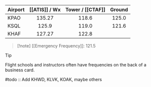 | Airport | [[ATIS]] / Wx | Tower / [[CTAF]] | Ground |
|:------- |:-------------:|:----------------:|:------:|
| KPAO    |    135.27     |      118.6       | 125.0  |
| KSQL    |     125.9     |      119.0       | 121.6  |
| KHAF    |    127.27     |      122.8       |        |

> [!note] [[Emergency Frequency]]: 121.5


> [!tip]
> Flight schools and instructors often have frequencies on the back of a business card.

#todo :: Add KHWD, KLVK, KOAK, maybe others